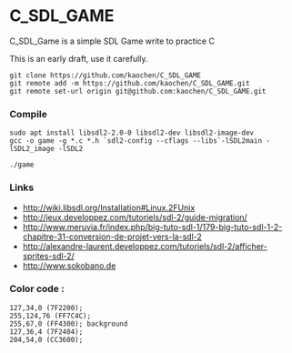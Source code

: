 # C_SDL_GAME
C_SDL_Game is a simple SDL Game write to practice C

This is an early draft, use it carefully.

```
git clone https://github.com/kaochen/C_SDL_GAME
git remote add -m https://github.com/kaochen/C_SDL_GAME.git
git remote set-url origin git@github.com:kaochen/C_SDL_GAME.git
```

### Compile
```
sudo apt install libsdl2-2.0-0 libsdl2-dev libsdl2-image-dev
gcc -o game -g *.c *.h `sdl2-config --cflags --libs`-lSDL2main -lSDL2_image -lSDL2

./game
```

### Links
 * http://wiki.libsdl.org/Installation#Linux.2FUnix
 * http://jeux.developpez.com/tutoriels/sdl-2/guide-migration/
 * http://www.meruvia.fr/index.php/big-tuto-sdl-1/179-big-tuto-sdl-1-2-chapitre-31-conversion-de-projet-vers-la-sdl-2
 * http://alexandre-laurent.developpez.com/tutoriels/sdl-2/afficher-sprites-sdl-2/
 * http://www.sokobano.de

### Color code :
```
127,34,0 (7F2200);
255,124,76 (FF7C4C);
255,67,0 (FF4300); background
127,36,4 (7F2404);
204,54,0 (CC3600);
```
